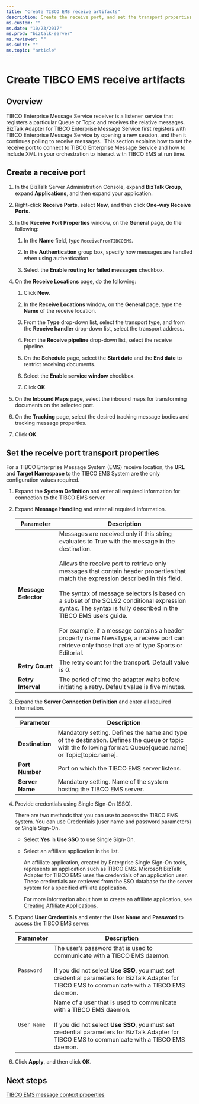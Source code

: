```yaml
---
title: "Create TIBCO EMS receive artifacts"
description: Create the receive port, and set the transport properties to use the TIBCO Enterprise Message Service adapter in BizTalk Server
ms.custom: ""
ms.date: "10/23/2017"
ms.prod: "biztalk-server"
ms.reviewer: ""
ms.suite: ""
ms.topic: "article"
---
```

# Create TIBCO EMS receive artifacts

## Overview
TIBCO Enterprise Message Service receiver is a listener service that registers a particular Queue or Topic and receives the relative messages. BizTalk Adapter for TIBCO Enterprise Message Service first registers with TIBCO Enterprise Message Service by opening a new session, and then it continues polling to receive messages.. This section explains how to set the receive port to connect to TIBCO Enterprise Message Service and how to include XML in your orchestration to interact with TIBCO EMS at run time.  

## Create a receive port  
  
1.  In the BizTalk Server Administration Console, expand **BizTalk Group**, expand **Applications**, and then expand your application.  
  
2.  Right-click **Receive Ports**, select **New**, and then click **One-way Receive Ports**.  
  
3.  In the **Receive Port Properties** window, on the **General** page, do the following:  
  
    1.  In the **Name** field, type `ReceiveFromTIBCOEMS`.  
  
    2.  In the **Authentication** group box, specify how messages are handled when using authentication.  
  
    3.  Select the **Enable routing for failed messages** checkbox.  
  
4.  On the **Receive Locations** page, do the following:  
  
    1.  Click **New**.  
  
    2.  In the **Receive Locations** window, on the **General** page, type the **Name** of the receive location.  
  
    3.  From the **Type** drop-down list, select the transport type, and from the **Receive handler** drop-down list, select the transport address.  
  
    4.  From the **Receive pipeline** drop-down list, select the receive pipeline.  
  
    5.  On the **Schedule** page, select the **Start date** and the **End date** to restrict receiving documents.  
  
    6.  Select the **Enable service window** checkbox.  
  
    7.  Click **OK**.  
  
5.  On the **Inbound Maps** page, select the inbound maps for transforming documents on the selected port.  
  
6.  On the **Tracking** page, select the desired tracking message bodies and tracking message properties.  
  
7.  Click **OK**.  

## Set the receive port transport properties
For a TIBCO Enterprise Message System (EMS) receive location, the **URL** and **Target Namespace** to the TIBCO EMS System are the only configuration values required.    
 
1.  Expand the **System Definition** and enter all required information for connection to the TIBCO EMS server.  
  
2.  Expand **Message Handling** and enter all required information.  
  
    |Parameter|Description|  
    |---------------|-----------------|  
    |**Message Selector**|Messages are received only if this string evaluates to True with the message in the destination.<br /><br /> Allows the receive port to retrieve only messages that contain header properties that match the expression described in this field.<br /><br /> The syntax of message selectors is based on a subset of the SQL92 conditional expression syntax. The syntax is fully described in the TIBCO EMS users guide.<br /><br /> For example, if a message contains a header property name NewsType, a receive port can retrieve only those that are of type Sports or Editorial.|  
    |**Retry Count**|The retry count for the transport. Default value is 0.|  
    |**Retry Interval**|The period of time the adapter waits before initiating a retry. Default value is five minutes.|  
  
3.  Expand the **Server Connection Definition** and enter all required information.  
  
    |Parameter|Description|  
    |---------------|-----------------|  
    |**Destination**|Mandatory setting. Defines the name and type of the destination. Defines the queue or topic with the following format: Queue[queue.name] or Topic[topic.name].|  
    |**Port Number**|Port on which the TIBCO EMS server listens.|  
    |**Server Name**|Mandatory setting. Name of the system hosting the TIBCO EMS server.|  
  
4.  Provide credentials using Single Sign-On (SSO).  
  
     There are two methods that you can use to access the TIBCO EMS system. You can use Credentials (user name and password parameters) or Single Sign-On.  
  
    -   Select **Yes** in **Use SSO** to use Single Sign-On.  
  
    -   Select an affiliate application in the list.  
  
         An affiliate application, created by Enterprise Single Sign-On tools, represents an application such as TIBCO EMS. Microsoft BizTalk Adapter for TIBCO EMS uses the credentials of an application user. These credentials are retrieved from the SSO database for the server system for a specified affiliate application.  
  
         For more information about how to create an affiliate application, see [Creating Affiliate Applications](../core/creating-affiliate-applications5.md).  
  
5.  Expand **User Credentials** and enter the **User Name** and **Password** to access the TIBCO EMS server.  
  
    |Parameter|Description|  
    |---------------|-----------------|  
    |`Password`|The user’s password that is used to communicate with a TIBCO EMS daemon.<br /><br /> If you did not select **Use SSO**, you must set credential parameters for BizTalk Adapter for TIBCO EMS to communicate with a TIBCO EMS daemon.|  
    |`User Name`|Name of a user that is used to communicate with a TIBCO EMS daemon.<br /><br /> If you did not select **Use SSO**, you must set credential parameters for BizTalk Adapter for TIBCO EMS to communicate with a TIBCO EMS daemon.|  
  
6.  Click **Apply**, and then click **OK**. 

## Next steps
[TIBCO EMS message context properties](../core/message-context-properties-in-biztalk-server.md)